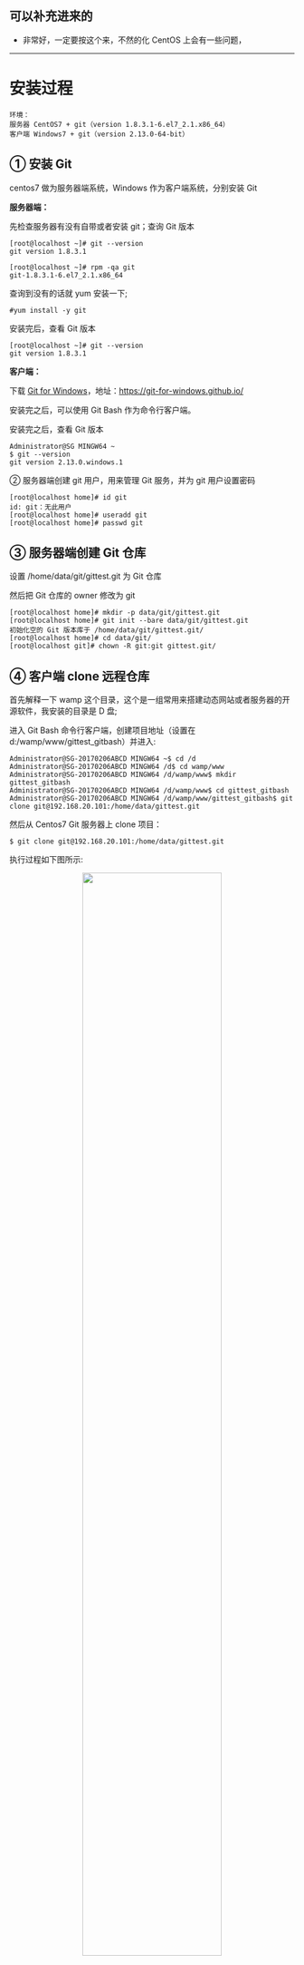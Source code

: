 
## 可以补充进来的

* 非常好，一定要按这个来，不然的化 CentOS 上会有一些问题，

---



# 安装过程

```
环境：
服务器 CentOS7 + git（version 1.8.3.1-6.el7_2.1.x86_64）
客户端 Windows7 + git（version 2.13.0-64-bit）
```

## ① 安装 Git

centos7 做为服务器端系统，Windows 作为客户端系统，分别安装 Git

**服务器端：**

先检查服务器有没有自带或者安装 git；查询 Git 版本

```
[root@localhost ~]# git --version
git version 1.8.3.1

[root@localhost ~]# rpm -qa git
git-1.8.3.1-6.el7_2.1.x86_64
```

查询到没有的话就 yum 安装一下;

```
#yum install -y git
```

安装完后，查看 Git 版本

```
[root@localhost ~]# git --version
git version 1.8.3.1
```

**客户端：**

下载 [Git for Windows](https://github.com/git-for-windows/git/releases/download/v2.13.0.windows.1/Git-2.13.0-64-bit.exe)，地址：<https://git-for-windows.github.io/>

安装完之后，可以使用 Git Bash 作为命令行客户端。

安装完之后，查看 Git 版本

```
Administrator@SG MINGW64 ~
$ git --version
git version 2.13.0.windows.1
```

 ② 服务器端创建 git 用户，用来管理 Git 服务，并为 git 用户设置密码

```
[root@localhost home]# id git
id: git：无此用户
[root@localhost home]# useradd git
[root@localhost home]# passwd git
```

## ③ 服务器端创建 Git 仓库

设置 /home/data/git/gittest.git 为 Git 仓库

然后把 Git 仓库的 owner 修改为 git

```
[root@localhost home]# mkdir -p data/git/gittest.git
[root@localhost home]# git init --bare data/git/gittest.git
初始化空的 Git 版本库于 /home/data/git/gittest.git/
[root@localhost home]# cd data/git/
[root@localhost git]# chown -R git:git gittest.git/
```

## ④ 客户端 clone 远程仓库

首先解释一下 wamp 这个目录，这个是一组常用来搭建动态网站或者服务器的开源软件，我安装的目录是 D 盘;

进入 Git Bash 命令行客户端，创建项目地址（设置在 d:/wamp/www/gittest_gitbash）并进入:



```
Administrator@SG-20170206ABCD MINGW64 ~$ cd /d
Administrator@SG-20170206ABCD MINGW64 /d$ cd wamp/www
Administrator@SG-20170206ABCD MINGW64 /d/wamp/www$ mkdir gittest_gitbash
Administrator@SG-20170206ABCD MINGW64 /d/wamp/www$ cd gittest_gitbash
Administrator@SG-20170206ABCD MINGW64 /d/wamp/www/gittest_gitbash$ git clone git@192.168.20.101:/home/data/gittest.git
```

然后从 Centos7 Git 服务器上 clone 项目：

```
$ git clone git@192.168.20.101:/home/data/gittest.git
```

执行过程如下图所示:

<p align="center">
    <img width="70%" height="70%" src="http://images.iterate.site/blog/image/180803/LFAGAgICbh.png?imageslim">
</p>

当第一次连接到目标 Git 服务器时会得到一个提示：

输入 yes:

```
The authenticity of host '192.168.20.101 (192.168.20.101)' can't be established.
ECDSA key fingerprint is SHA256:HEaAUZgd3tQkEuwzyVdpGowlI6YKeQDfTBS6vVkY6Zc.
Are you sure you want to continue connecting (yes/no)?
```

输入 git 设置的密码:

```
Warning: Permanently added '192.168.20.101' (ECDSA) to the list of known hosts.
git@192.168.20.101's password:
```

 此时 C:\Users\用户名\.ssh 下会多出一个文件 known_hosts，以后在这台电脑上再次连接目标 Git 服务器时不会再提示上面的语句。

<p align="center">
    <img width="70%" height="70%" src="http://images.iterate.site/blog/image/180803/7haGDagkLm.png?imageslim">
</p>

后面提示要输入密码，可以采用 SSH 公钥来进行验证。



## ⑤ 客户端创建 SSH 公钥和私钥

```
$ ssh-keygen -t rsa -C "1838370@qq.com"
```

<p align="center">
    <img width="70%" height="70%" src="http://images.iterate.site/blog/image/180803/e64e4cG99F.png?imageslim">
</p>

此时 C:\Users\用户名\.ssh 下会多出两个文件 id_rsa 和 id_rsa.pub

id_rsa 是私钥

id_rsa.pub 是公钥

<p align="center">
    <img width="70%" height="70%" src="http://images.iterate.site/blog/image/180803/hl85b3deAA.png?imageslim">
</p>

## ⑥ 服务器端 Git 打开 RSA 认证

进入 /etc/ssh 目录，编辑 sshd_config，打开以下三个配置的注释：

```
[root@localhost git]# cd /etc/ssh/
[root@localhost ssh]# vim sshd_config
```

```
RSAAuthentication yes
PubkeyAuthentication yes
AuthorizedKeysFile .ssh/authorized_keys
```

:wq 保存

保存并重启 sshd 服务：

```
[root@localhost ssh]# systemctl restart sshd.service
```

由 AuthorizedKeysFile 得知公钥的存放路径是 .ssh/authorized_keys，

实际上是 $Home/.ssh/authorized_keys，

由于管理 Git 服务的用户是 git，所以实际存放公钥的路径是 /home/git/.ssh/authorized_keys

在 /home/git/ 下创建目录 .ssh

```
[root@localhost git]# pwd
/home/git
[root@localhost git]# mkdir .ssh
[root@localhost git]# ls -a
. .. .bash_logout .bash_profile .bashrc .gnome2 .mozilla .ssh
```

然后把 .ssh 文件夹的 owner 修改为 git

```
[root@localhost git]# chown -R git:git .ssh
[root@localhost git]# ll -a
总用量 32
drwx------. 5 git  git  4096 8月  28 20:04 .
drwxr-xr-x. 8 root root 4096 8月  28 19:32 ..
-rw-r--r--. 1 git  git    18 10月 16 2014 .bash_logout
-rw-r--r--. 1 git  git   176 10月 16 2014 .bash_profile
-rw-r--r--. 1 git  git   124 10月 16 2014 .bashrc
drwxr-xr-x. 2 git  git  4096 11月 12 2010 .gnome2
drwxr-xr-x. 4 git  git  4096 5月   8 12:22 .mozilla
drwxr-xr-x. 2 git  git  4096 8月  28 20:08 .ssh
```



## ⑦ 将客户端公钥导入服务器端 /home/git/.ssh/authorized_keys 文件

回到 Git Bash 下，导入文件：

```
Administrator@SG-20170206ABCD MINGW64 /d/wamp/www/gittest_gitbash

$ ssh git@192.168.20.101 'cat >> .ssh/authorized_keys' < ~/.ssh/id_rsa.pub

```

需要输入服务器端 git 用户的密码

<p align="center">
    <img width="70%" height="70%" src="http://images.iterate.site/blog/image/180803/AJ5f91gA7f.png?imageslim">
</p>


回到服务器端，查看 .ssh 下是否存在 authorized_keys 文件：

```
[root@localhost git]# cd .ssh
[root@localhost .ssh]# ll
总用量 4
-rw-rw-r--. 1 git git 398 8月  28 20:08 authorized_keys
```

可以查看一下是否是客户端生成的公钥。



**重要：**

**修改 .ssh 目录的权限为 700**

**修改 .ssh/authorized_keys 文件的权限为 600**

```
[root@localhost git]# chmod 700 .ssh
[root@localhost git]# cd .ssh
[root@localhost .ssh]# chmod 600 authorized_keys
```

 ⑧ 客户端再次 clone 远程仓库

```
$ git clone git@192.168.20.101:/home/data/git/gittest.git
```

<p align="center">
    <img width="70%" height="70%" src="http://images.iterate.site/blog/image/180803/iI98b34ab2.png?imageslim">
</p>


  查看客户端项目目录：

 项目已经 clone 了。

<p align="center">
    <img width="70%" height="70%" src="http://images.iterate.site/blog/image/180803/KF8dgeD6B3.png?imageslim">
</p>


 也可以使用 tortoiseGit 客户端来管理项目：

<p align="center">
    <img width="70%" height="70%" src="http://images.iterate.site/blog/image/180803/Jfh7m3gmBI.png?imageslim">
</p>


<p align="center">
    <img width="70%" height="70%" src="http://images.iterate.site/blog/image/180803/Gf2bIFC2Hi.png?imageslim">
</p>


## ⑨ 禁止 git 用户 ssh 登录服务器

之前在服务器端创建的 git 用户不允许 ssh 登录服务器

编辑 /etc/passwd

```
[root@localhost .ssh]# vim /etc/passwd
```

找到：

```
git:x:502:504::/home/git:/bin/bash
```

修改为

```
git:x:502:504::/home/git:/bin/git-shell
```

此时 git 用户可以正常通过 ssh 使用 git，但无法通过 ssh 登录系统。



### 管理公钥

如果团队很小，把每个人的公钥收集起来放到服务器的`/home/git/.ssh/authorized_keys`文件里就是可行的。如果团队有几百号人，就没法这么玩了，这时，可以用[Gitosis](https://git-scm.com/book/zh/v1/%E6%9C%8D%E5%8A%A1%E5%99%A8%E4%B8%8A%E7%9A%84-Git-Gitosis)来管理公钥。

这里我们不介绍怎么玩[Gitosis](https://git-scm.com/book/zh/v1/%E6%9C%8D%E5%8A%A1%E5%99%A8%E4%B8%8A%E7%9A%84-Git-Gitosis)了，几百号人的团队基本都在 500 强了，相信找个高水平的 Linux 管理员问题不大。

### 管理权限

有很多不但视源代码如生命，而且视员工为窃贼的公司，会在版本控制系统里设置一套完善的权限控制，每个人是否有读写权限会精确到每个分支甚至每个目录下。因为 Git 是为 Linux 源代码托管而开发的，所以 Git 也继承了开源社区的精神，不支持权限控制。不过，因为 Git 支持钩子（hook），所以，可以在服务器端编写一系列脚本来控制提交等操作，达到权限控制的目的。[Gitolite](https://git-scm.com/book/zh/v1/%E6%9C%8D%E5%8A%A1%E5%99%A8%E4%B8%8A%E7%9A%84-Git-Gitolite)就是这个工具。

这里我们也不介绍[Gitolite](https://git-scm.com/book/zh/v1/%E6%9C%8D%E5%8A%A1%E5%99%A8%E4%B8%8A%E7%9A%84-Git-Gitolite)了，不要把有限的生命浪费到权限斗争中。

**小结**

- 搭建 Git 服务器非常简单，通常 10 分钟即可完成；
- 要方便管理公钥，用[Gitosis](https://git-scm.com/book/zh/v1/%E6%9C%8D%E5%8A%A1%E5%99%A8%E4%B8%8A%E7%9A%84-Git-Gitosis)；
- 要像 SVN 那样变态地控制权限，用[Gitolite](https://git-scm.com/book/zh/v1/%E6%9C%8D%E5%8A%A1%E5%99%A8%E4%B8%8A%E7%9A%84-Git-Gitosis)。

介绍一个很不错的 git 教程 [参考:杜雪峰-git](https://www.liaoxuefeng.com/wiki/0013739516305929606dd18361248578c67b8067c8c017b000/00137583770360579bc4b458f044ce7afed3df579123eca000)



# 出现的一些问题

## clone 是没有密码了，但是 push 出现 error：

[insufficient permission for adding an object to repository database](https://stackoverflow.com/questions/6448242/git-push-error-insufficient-permission-for-adding-an-object-to-repository-datab)

没看懂里面的方法，linux 的权限管理还是要弄明白的。

[Git Push Error: insufficient permission for adding an object to repository database](https://stackoverflow.com/questions/6448242/git-push-error-insufficient-permission-for-adding-an-object-to-repository-datab)

[Git的 push 权限](https://www.jianshu.com/p/f77edcf4163c)

**弄明白之后这里补充一下。**





# 相关

- [在 Centos7 下搭建 Git 服务器](https://www.cnblogs.com/Sungeek/p/6928125.html)
